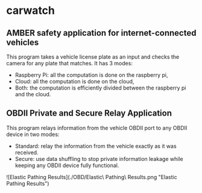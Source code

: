 # carwatch

## AMBER safety application for internet-connected vehicles

This program takes a vehicle license plate as an input and checks the camera for any plate that matches.
It has 3 modes:
- Raspberry Pi: all the computation is done on the raspberry pi,
- Cloud: all the computation is done on the cloud,
- Both: the computation is efficiently divided between the raspberry pi and the cloud.

## OBDII Private and Secure Relay Application

This program relays information from the vehicle OBDII port to any OBDII device in two modes:
- Standard: relay the information from the vehicle exactly as it was received.
- Secure: use data shuffling to stop private information leakage while keeping any OBDII device fully functional.

![Elastic Pathing Results](./OBD/Elastic\ Pathing\ Results.png "Elastic Pathing Results")
